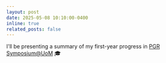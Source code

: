 ```yaml
---
layout: post
date: 2025-05-08 10:10:00-0400
inline: true
related_posts: false
---
```


I'll be presenting a summary of my first-year progress in <a href="https://personalpages.manchester.ac.uk/staff/ian.pratt/symposium/PGRsymposium.html">PGR Symposium@UoM</a> 🎓
